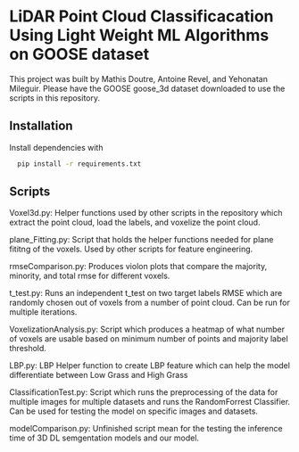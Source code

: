 
# LiDAR Point Cloud Classificacation Using Light Weight ML Algorithms on GOOSE dataset

This project was built by Mathis Doutre, Antoine Revel, and
Yehonatan Mileguir. Please have the GOOSE goose_3d dataset downloaded to use the scripts in this repository. 







## Installation

Install dependencies with 

```bash
  pip install -r requirements.txt
```
    
## Scripts

Voxel3d.py: Helper functions used by other scripts in the repository which extract the point cloud, load the labels, and voxelize the point cloud.

plane_Fitting.py: Script that holds the helper functions needed for plane fititng of the voxels. Used by other scripts for feature engineering. 

rmseComparison.py: Produces violon plots that compare the majority, minority, and total rmse for different voxels. 

t_test.py: Runs an independent t_test on two target labels RMSE which are randomly chosen out of voxels from a number of point cloud. Can be run for multiple iterations. 

VoxelizationAnalysis.py: Script which produces a heatmap of what number of voxels are usable based on minimum number of points and majority label threshold.

LBP.py: LBP Helper function to create LBP feature which can help the model differentiate between Low Grass and High Grass

ClassificationTest.py: Script which runs the preprocessing of the data for multiple images for multiple datasets and runs the RandomForrest Classifier. Can be used for testing the model on specific images and datasets. 

modelComparison.py: Unfinished script mean for the testing the inference time of 3D DL semgentation models and our model. 
